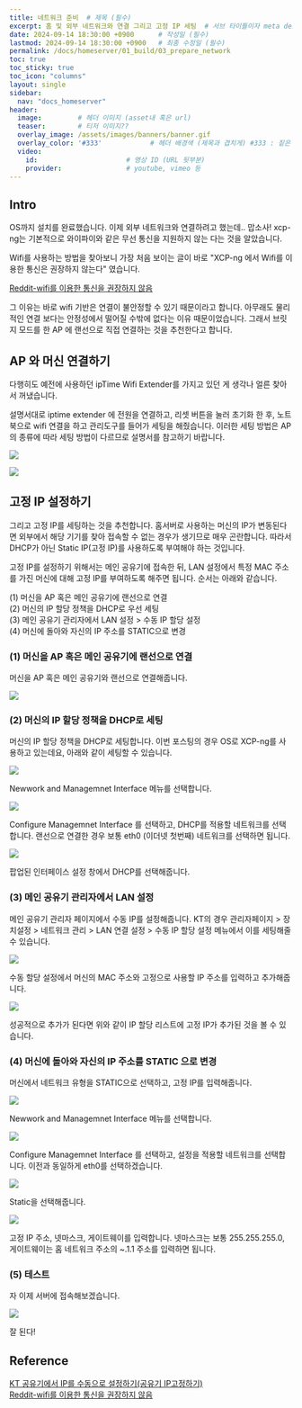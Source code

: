 ```yaml
---
title: 네트워크 준비  # 제목 (필수)
excerpt: 홈 및 외부 네트워크와 연결 그리고 고정 IP 세팅  # 서브 타이틀이자 meta description (필수)
date: 2024-09-14 18:30:00 +0900      # 작성일 (필수)
lastmod: 2024-09-14 18:30:00 +0900   # 최종 수정일 (필수)
permalink: /docs/homeserver/01_build/03_prepare_network
toc: true
toc_sticky: true
toc_icon: "columns"
layout: single
sidebar:
  nav: "docs_homeserver"
header: 
  image:         # 헤더 이미지 (asset내 혹은 url)
  teaser:        # 티저 이미지??
  overlay_image: /assets/images/banners/banner.gif
  overlay_color: '#333'            # 헤더 배경색 (제목과 겹치게) #333 : 짙은 회색 (필수)
  video:
    id:                      # 영상 ID (URL 뒷부분)
    provider:                # youtube, vimeo 등
---
```


<!--postNo: 20240914_004-->


## Intro  

OS까지 설치를 완료했습니다. 이제 외부 네트워크와 연결하려고 했는데.. 맙소사! xcp-ng는 기본적으로 와이파이와 같은 무선 통신을 지원하지 않는 다는 것을 알았습니다.  

Wifi를 사용하는 방법을 찾아보니 가장 처음 보이는 글이 바로 "XCP-ng 에서 Wifi를 이용한 통신은 권장하지 않는다" 였습니다.  

[Reddit-wifi를 이용한 통신을 권장하지 않음](https://www.reddit.com/r/sysadmin/comments/bi92b2/wireless_pcie_card_not_detected_in_xcpng/)

그 이유는 바로 wifi 기반은 연결이 불안정할 수 있기 때문이라고 합니다. 아무래도 물리적인 연결 보다는 안정성에서 떨어질 수밖에 없다는 이유 때문이었습니다. 그래서 브릿지 모드를 한 AP 에 랜선으로 직접 연결하는 것을 추천한다고 합니다.  

## AP 와 머신 연결하기  

다행히도 예전에 사용하던 ipTime Wifi Extender를 가지고 있던 게 생각나 얼른 찾아서 꺼냈습니다.  

설명서대로 iptime extender 에 전원을 연결하고, 리셋 버튼을 눌러 초기화 한 후, 노트북으로 wifi 연결을 하고 관리도구를 들어가 세팅을 해줬습니다. 이러한 세팅 방법은 AP의 종류에 따라 세팅 방법이 다르므로 설명서를 참고하기 바랍니다.  

![](/assets/images/20240914_004_001.jpeg)  

![](/assets/images/20240914_004_002.jpeg)  

## 고정 IP 설정하기  

그리고 고정 IP를 세팅하는 것을 추천합니다. 홈서버로 사용하는 머신의 IP가 변동된다면 외부에서 해당 기기를 찾아 접속할 수 없는 경우가 생기므로 매우 곤란합니다. 따라서 DHCP가 아닌 Static IP(고정 IP)를 사용하도록 부여해야 하는 것입니다.  

고정 IP를 설정하기 위해서는 메인 공유기에 접속한 뒤, LAN 설정에서 특정 MAC 주소를 가진 머신에 대해 고정 IP를 부여하도록 해주면 됩니다. 순서는 아래와 같습니다.  

(1) 머신을 AP 혹은 메인 공유기에 랜선으로 연결  
(2) 머신의 IP 할당 정책을 DHCP로 우선 세팅  
(3) 메인 공유기 관리자에서 LAN 설정 > 수동 IP 할당 설정  
(4) 머신에 돌아와 자신의 IP 주소를 STATIC으로 변경  



### (1) 머신을 AP 혹은 메인 공유기에 랜선으로 연결  

머신을 AP 혹은 메인 공유기와 랜선으로 연결해줍니다.  

![](/assets/images/20240914_004_006.jpeg)  


### (2) 머신의 IP 할당 정책을 DHCP로 세팅  

머신의 IP 할당 정책을 DHCP로 세팅합니다. 이번 포스팅의 경우 OS로 XCP-ng를 사용하고 있는데요, 아래와 같이 세팅할 수 있습니다.  

![](/assets/images/20240914_004_003.jpeg)  

Newwork and Managemnet Interface 메뉴를 선택합니다.  

![](/assets/images/20240914_004_004.jpeg)  

Configure Managemnet Interface 를 선택하고, DHCP를 적용할 네트워크를 선택합니다. 랜선으로 연결한 경우 보통 eth0 (이더넷 첫번째) 네트워크를 선택하면 됩니다.  

![](/assets/images/20240914_004_005.jpeg)  

팝업된 인터페이스 설정 창에서 DHCP를 선택해줍니다.  

### (3) 메인 공유기 관리자에서 LAN 설정  

메인 공유기 관리자 페이지에서 수동 IP를 설정해줍니다. KT의 경우 관리자페이지 > 장치설정 > 네트워크 관리 > LAN 연결 설정 > 수동 IP 할당 설정 메뉴에서 이를 세팅해줄 수 있습니다.  

![](/assets/images/20240914_004_007.jpeg)  

수동 할당 설정에서 머신의 MAC 주소와 고정으로 사용할 IP 주소를 입력하고 추가해줍니다.  

![](/assets/images/20240914_004_008.jpeg)  

성공적으로 추가가 된다면 위와 같이 IP 할당 리스트에 고정 IP가 추가된 것을 볼 수 있습니다.  

### (4) 머신에 돌아와 자신의 IP 주소를 STATIC 으로 변경  

머신에서 네트워크 유형을 STATIC으로 선택하고, 고정 IP를 입력해줍니다.  

![](/assets/images/20240914_004_003.jpeg)  

Newwork and Managemnet Interface 메뉴를 선택합니다.  

![](/assets/images/20240914_004_004.jpeg)  

Configure Managemnet Interface 를 선택하고, 설정을 적용할 네트워크를 선택합니다. 이전과 동일하게 eth0를 선택하겠습니다.  

![](/assets/images/20240914_004_009.jpeg)  

Static을 선택해줍니다.  

![](/assets/images/20240914_004_010.jpeg)  

고정 IP 주소, 넷마스크, 게이트웨이를 입력합니다. 넷마스크는 보통 255.255.255.0, 게이트웨이는 홈 네트워크 주소의 ~.1.1 주소를 입력하면 됩니다.  

### (5) 테스트  

자 이제 서버에 접속해보겠습니다.  

![](/assets/images/20240914_004_011.jpeg)  

잘 된다!  


## Reference  

[KT 공유기에서 IP를 수동으로 설정하기(공유기 IP고정하기)](https://m.blog.naver.com/kangbin80/222406917211)  
[Reddit-wifi를 이용한 통신을 권장하지 않음](https://www.reddit.com/r/sysadmin/comments/bi92b2/wireless_pcie_card_not_detected_in_xcpng/)